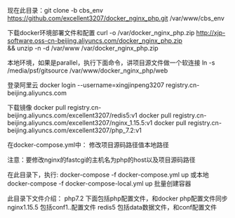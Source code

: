 现在此目录：git clone -b cbs_env https://github.com/excellent3207/docker_nginx_php.git /var/www/cbs_env

下载docker环境部署文件和配置
curl -o /var/docker_nginx_php.zip http://xjp-software.oss-cn-beijing.aliyuncs.com/docker_nginx_php.zip \
&& unzip -n -d /var/www /var/docker_nginx_php.zip

本地环境，如果是parallel，执行下面命令，讲项目源文件做一个软连接
ln -s /media/psf/gitsource /var/www/docker_nginx_php/web

登录阿里云
docker login --username=xingjinpeng3207 registry.cn-beijing.aliyuncs.com

下载镜像
docker pull registry.cn-beijing.aliyuncs.com/excellent3207/redis5:v1
docker pull registry.cn-beijing.aliyuncs.com/excellent3207/nginx_1.15.5:v1
docker pull registry.cn-beijing.aliyuncs.com/excellent3207/php_7.2:v1

在docker-compose.yml中：
修改项目源码路径值本地路径

注意：要修改nginx的fastcgi的主机名为php的host以及项目源码路径

在此目录下，执行:
docker-compose -f docker-compose.yml up
或本地
docker-compose -f docker-compose-local.yml up
批量创建容器

此目录下文件介绍：
php7.2 下面包括php配置文件，和docker php配置文件同步
nginx1.15.5 包括conf1..配置文件
redis5 包括data数据文件，和conf配置文件